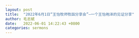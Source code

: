 ```yaml
---
layout: post
title:  "2022年6月1日“王怡牧师牧函分享会”—一个王怡袍泽的见证分享"
author: 毛志斌
date:   2022-06-01 14:22:43 +0800
categories: sermons
---
```


